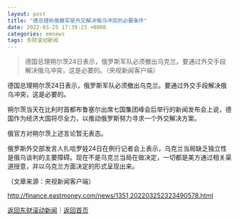 ```yaml
---
layout: post
title: "德总理称俄撤军是外交解决俄乌冲突的必要条件"
date: 2022-03-25 17:39:23 +0800
categories: emnews
tags: 东财滚动新闻
---
```

> 德国总理朔尔茨24日表示，俄罗斯军队必须撤出乌克兰。要通过外交手段解决俄乌冲突，这是必要的。（央视新闻客户端）

<p>德国总理朔尔茨24日表示，俄罗斯军队必须撤出乌克兰。要通过外交手段解决俄乌冲突，这是必要的。</p>
 <p>朔尔茨当天在比利时首都布鲁塞尔出席七国集团峰会后举行的新闻发布会上说，德国作为经济大国将尽全力，以推动俄罗斯努力寻求一个外交解决方案。</p>
 <p>俄官方对朔尔茨上述言论暂无表态。</p>
 <p>俄罗斯外交部发言人扎哈罗娃24日在例行记者会上表示，乌克兰当局缺乏独立性是俄乌谈判的主要障碍。现在不是乌克兰当局在做决定，一切都是美方通过相关渠道授意，并以乌克兰方面决定的形式呈现出来。</p><p class="em_media">（文章来源：央视新闻客户端）</p>

<http://finance.eastmoney.com/news/1351,202203252323490578.html>

[返回东财滚动新闻](//finews.withounder.com/emnews/)｜[返回首页](//finews.withounder.com/)